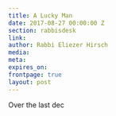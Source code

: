 ```yaml
---
title: A Lucky Man
date: 2017-08-27 00:00:00 Z
section: rabbisdesk
link:
author: Rabbi Eliezer Hirsch
media: 
meta: 
expires_on: 
frontpage: true
layout: post
---
```

Over the last dec

